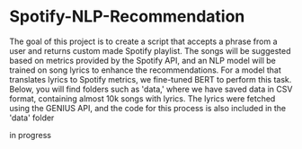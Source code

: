 # Spotify-NLP-Recommendation
The goal of this project is to create a script that accepts a phrase from a user and returns custom made Spotify playlist. The songs will be suggested based on metrics provided by the Spotify API, and an NLP model will be trained on song lyrics to enhance the recommendations. For a model that translates lyrics to Spotify metrics, we fine-tuned BERT to perform this task. Below, you will find folders such as 'data,' where we have saved data in CSV format, containing almost 10k songs with lyrics. The lyrics were fetched using the GENIUS API, and the code for this process is also included in the 'data' folder



in progress
